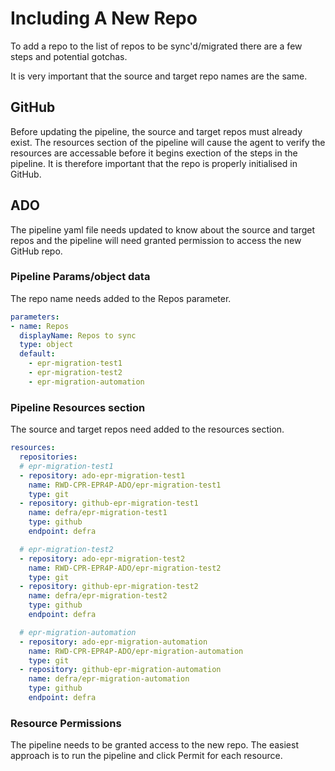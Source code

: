 # Including A New Repo

To add a repo to the list of repos to be sync'd/migrated there are a few steps and potential gotchas.

It is very important that the source and target repo names are the same.

## GitHub

Before updating the pipeline, the source and target repos must already exist.  The resources section of the pipeline will cause the agent to verify the resources are accessable before it begins exection of the steps in the pipeline.  It is therefore important that the repo is properly initialised in GitHub.

## ADO

The pipeline yaml file needs updated to know about the source and target repos and the pipeline will need granted permission to access the new GitHub repo.

### Pipeline Params/object data

The repo name needs added to the Repos parameter.

```yaml
parameters:
- name: Repos
  displayName: Repos to sync
  type: object
  default: 
    - epr-migration-test1
    - epr-migration-test2
    - epr-migration-automation
```

### Pipeline Resources section

The source and target repos need added to the resources section.

```yaml
resources: 
  repositories:
  # epr-migration-test1
  - repository: ado-epr-migration-test1
    name: RWD-CPR-EPR4P-ADO/epr-migration-test1
    type: git
  - repository: github-epr-migration-test1
    name: defra/epr-migration-test1
    type: github
    endpoint: defra

  # epr-migration-test2
  - repository: ado-epr-migration-test2
    name: RWD-CPR-EPR4P-ADO/epr-migration-test2
    type: git
  - repository: github-epr-migration-test2
    name: defra/epr-migration-test2
    type: github
    endpoint: defra

  # epr-migration-automation
  - repository: ado-epr-migration-automation
    name: RWD-CPR-EPR4P-ADO/epr-migration-automation
    type: git
  - repository: github-epr-migration-automation
    name: defra/epr-migration-automation
    type: github
    endpoint: defra
```

### Resource Permissions

The pipeline needs to be granted access to the new repo.  The easiest approach is to run the pipeline and click Permit for each resource.
